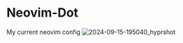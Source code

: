 # Neovim-Dot
My current neovim config
![2024-09-15-195040_hyprshot](https://github.com/user-attachments/assets/4a340a88-37d5-4af7-b044-ae9db0f689c0)
